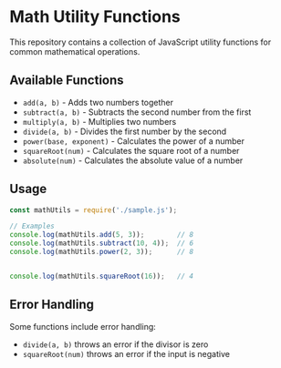 # Math Utility Functions

This repository contains a collection of JavaScript utility functions for common mathematical operations.


## Available Functions




- `add(a, b)` - Adds two numbers together
- `subtract(a, b)` - Subtracts the second number from the first
- `multiply(a, b)` - Multiplies two numbers
- `divide(a, b)` - Divides the first number by the second
- `power(base, exponent)` - Calculates the power of a number
- `squareRoot(num)` - Calculates the square root of a number
- `absolute(num)` - Calculates the absolute value of a number





## Usage

```javascript
const mathUtils = require('./sample.js');

// Examples
console.log(mathUtils.add(5, 3));        // 8
console.log(mathUtils.subtract(10, 4));  // 6
console.log(mathUtils.power(2, 3));      // 8


console.log(mathUtils.squareRoot(16));   // 4
```

## Error Handling

Some functions include error handling:
- `divide(a, b)` throws an error if the divisor is zero
- `squareRoot(num)` throws an error if the input is negative

